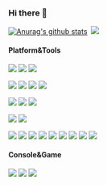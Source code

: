### Hi there 👋

[![Anurag's github stats](https://github-readme-stats.vercel.app/api?username=piaohan&show_icons=true&theme=onedark)](https://github.com/piaohan)&ensp;[![](http://antzuhl.cn:4000/get/@piaohan.readme)](https://github.com/piaohan)


#### Platform&Tools
[![](https://img.shields.io/badge/-Linux-fcc624?style=flat-square&logo=linux&logoColor=white)]()
[![](https://img.shields.io/badge/-macOS-292e33?style=flat-square&logo=apple&logoColor=ffffff)]()
[![](https://img.shields.io/badge/-Windows-2376bc?style=flat-square&logo=windows&logoColor=ffffff)]()

[![](https://img.shields.io/badge/-Java-007396?style=flat-square&logo=java&logoColor=ffffff)]()
[![](https://img.shields.io/badge/-PHP-777BB4?style=flat-square&logo=PHP&logoColor=ffffff)]()
[![](https://img.shields.io/badge/-Python-3776AB?style=flat-square&logo=python&logoColor=ffffff)]()
[![](https://img.shields.io/badge/-go-00ADD8?style=flat-square&logo=go&logoColor=ffffff)]()

[![](https://img.shields.io/badge/-Redis-dc382d?style=flat-square&logo=redis&logoColor=white)]()
[![](https://img.shields.io/badge/-MongoDB-47A248?style=flat-square&logo=MongoDB&logoColor=white)]()
[![](https://img.shields.io/badge/-MySQL-003545?style=flat-square&logo=mysql&logoColor=white)]()

[![](https://img.shields.io/badge/-Vagrant-1563FF?style=flat-square&logo=vagrant&logoColor=ffffff)]()
[![](https://img.shields.io/badge/-Docker-2496ED?style=flat-square&logo=docker&logoColor=ffffff)]()

[![](https://img.shields.io/badge/-HTML5-E34F26?style=flat-square&logo=html5&logoColor=white)]()
[![](https://img.shields.io/badge/-CSS3-1572B6?style=flat-square&logo=css3&logoColor=white)]()
[![](https://img.shields.io/badge/-JavaScript-f7e018?style=flat-square&logo=javascript&logoColor=white)]()
[![](https://img.shields.io/badge/-Vue.js-4fc08d?style=flat-square&logo=vue.js&logoColor=ffffff)]()
[![](https://img.shields.io/badge/-Git-f05032?style=flat-square&logo=git&logoColor=white)]()
[![](https://img.shields.io/badge/-ElasticSearch-005571?style=flat-square&logo=elasticsearch&logoColor=white)]()
[![](https://img.shields.io/badge/-Node.js-43853d?style=flat-square&logo=node.js&logoColor=ffffff)]()
[![](https://img.shields.io/badge/-NPM-cb3837?style=flat-square&logo=npm&logoColor=white)]()
[![](https://img.shields.io/badge/-Nginx-269539?style=flat-square&logo=nginx&logoColor=ffffff)]()





#### Console&Game

[![](https://img.shields.io/badge/-Nintendo%20Switch-D12228?style=flat-square&logo=nintendo%20switch&logoColor=ffffff)]()
[![](https://img.shields.io/badge/-Xbox-107C10?style=flat-square&logo=xbox&logoColor=ffffff)]()
[![](https://img.shields.io/badge/Steam-171a21?style=flat-square&logo=steam&logoColor=ffffff)](https://steamcommunity.com/profiles/76561198098555115/)


